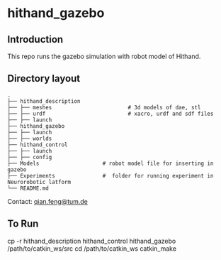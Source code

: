# hithand_gazebo
## Introduction
This repo runs the gazebo simulation with robot model of Hithand.
## Directory layout

    .
    ├── hithand_description                   
    ├── ├── meshes                        # 3d models of dae, stl
    ├── ├── urdf                          # xacro, urdf and sdf files
    ├── ├── launch 
    ├── hithand_gazebo 
    ├── ├── launch 
    ├── ├── worlds
    ├── hithand_control  
    ├── ├── launch 
    ├── ├── config
    ├── Models                    # robot model file for inserting in gazebo
    ├── Experiments               #  folder for running experiment in Neurorobotic latform
    └── README.md
    

Contact:
qian.feng@tum.de

## To Run
cp -r hithand_description hithand_control hithand_gazebo /path/to/catkin_ws/src
cd /path/to/catkin_ws
catkin_make

